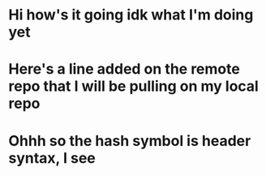 # Hi how's it going idk what I'm doing yet

# Here's a line added on the remote repo that I will be pulling on my local repo

# Ohhh so the hash symbol is header syntax, I see
